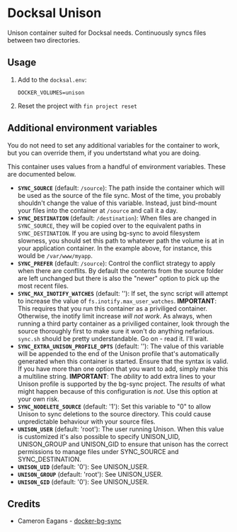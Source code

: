 # Docksal Unison

Unison container suited for Docksal needs. Continuously syncs files between two directories. 

## Usage

1. Add to the `docksal.env`:

    ```
    DOCKER_VOLUMES=unison
    ```

1. Reset the project with `fin project reset`

## Additional environment variables

You do not need to set any additional variables for the container to work, 
but you can override them, if you undertstand what you are doing.

This container uses values from a handful of environment variables. These are
documented below.

  * **`SYNC_SOURCE`** (default: `/source`): The path inside the container which
    will be used as the source of the file sync. Most of the time, you probably
    shouldn't change the value of this variable. Instead, just bind-mount your
    files into the container at `/source` and call it a day.
  * **`SYNC_DESTINATION`** (default: `/destination`): When files are changed in
    `SYNC_SOURCE`, they will be copied over to the equivalent paths in `SYNC_DESTINATION`.
    If you are using bg-sync to avoid filesystem slowness, you should set this
    path to whatever path the volume is at in your application container. In the
    example above, for instance, this would be `/var/www/myapp`.
  * **`SYNC_PREFER`** (default: `/source`): Control the conflict strategy to apply
    when there are conflits. By default the contents from the source folder are
    left unchanged but there is also the "newer" option to pick up the most
    recent files.
  * **`SYNC_MAX_INOTIFY_WATCHES`** (default: ''): If set, the sync script will
    attempt to increase the value of `fs.inotify.max_user_watches`. **IMPORTANT**:
    This requires that you run this container as a priviliged container. Otherwise,
    the inotify limit increase *will not work*. As always, when running a third
    party container as a priviliged container, look through the source thoroughly
    first to make sure it won't do anything nefarious. `sync.sh` should be pretty
    understandable. Go on - read it. I'll wait.
  * **`SYNC_EXTRA_UNISON_PROFILE_OPTS`** (default: ''): The value of this variable
    will be appended to the end of the Unison profile that's automatically generated
    when this container is started. Ensure that the syntax is valid. If you have
    more than one option that you want to add, simply make this a multiline string.
    **IMPORTANT**: The *ability* to add extra lines to your Unison profile is
    supported by the bg-sync project. The *results* of what might happen because
    of this configuration is *not*. Use this option at your own risk.
  * **`SYNC_NODELETE_SOURCE`** (default: '1'): Set this variable to "0" to allow
    Unison to sync deletions to the source directory. This could cause unpredictable
    behaviour with your source files.
  * **`UNISON_USER`** (default: 'root'): The user running Unison. When this value
    is customized it's also possible to specify UNISON_UID, UNISON_GROUP and
    UNISON_GID to ensure that unison has the correct permissions to manage files
    under SYNC_SOURCE and SYNC_DESTINATION.
  * **`UNISON_UID`** (default: '0'): See UNISON_USER.
  * **`UNISON_GROUP`** (default: 'root'): See UNISON_USER.
  * **`UNISON_GID`** (default: '0'): See UNISON_USER.

## Credits

* Cameron Eagans - [docker-bg-sync](https://github.com/cweagans/docker-bg-sync)

